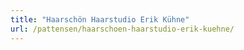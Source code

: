 ```yaml
---
title: "Haarschön Haarstudio Erik Kühne"
url: /pattensen/haarschoen-haarstudio-erik-kuehne/
---
```

